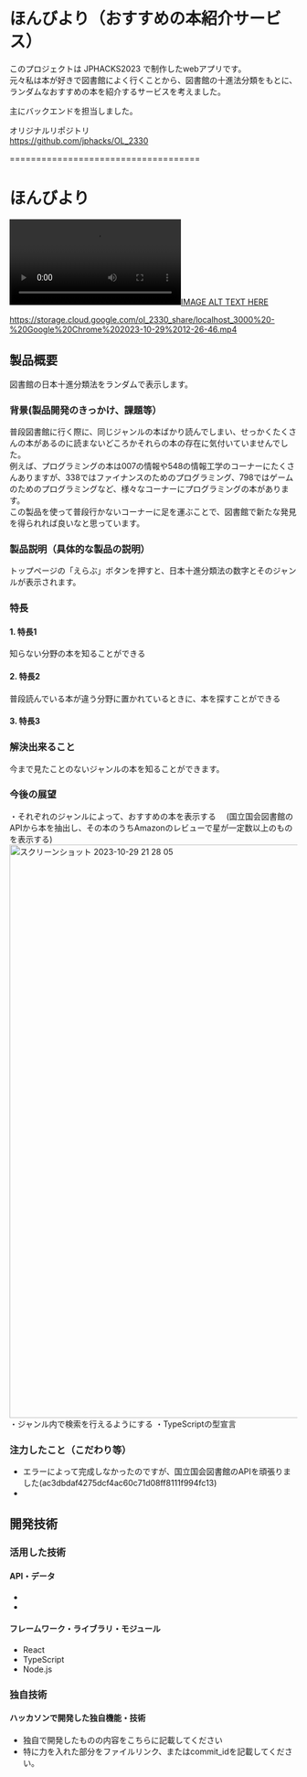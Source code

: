# ほんびより（おすすめの本紹介サービス）  
  
このプロジェクトは JPHACKS2023 で制作したwebアプリです。  
元々私は本が好きで図書館によく行くことから、図書館の十進法分類をもとに、ランダムなおすすめの本を紹介するサービスを考えました。  
  
主にバックエンドを担当しました。  
  
オリジナルリポジトリ  
https://github.com/jphacks/OL_2330  
  
  
====================================

# ほんびより

[![IMAGE ALT TEXT HERE](https://storage.cloud.google.com/ol_2330_share/localhost_3000%20-%20Google%20Chrome%202023-10-29%2012-26-46.mp4)](https://storage.cloud.google.com/ol_2330_share/localhost_3000%20-%20Google%20Chrome%202023-10-29%2012-26-46.mp4)

https://storage.cloud.google.com/ol_2330_share/localhost_3000%20-%20Google%20Chrome%202023-10-29%2012-26-46.mp4
## 製品概要
図書館の日本十進分類法をランダムで表示します。
### 背景(製品開発のきっかけ、課題等）
普段図書館に行く際に、同じジャンルの本ばかり読んでしまい、せっかくたくさんの本があるのに読まないどころかそれらの本の存在に気付いていませんでした。<br>
例えば、プログラミングの本は007の情報や548の情報工学のコーナーにたくさんありますが、338ではファイナンスのためのプログラミング、798ではゲームのためのプログラミングなど、様々なコーナーにプログラミングの本があります。<br>
この製品を使って普段行かないコーナーに足を運ぶことで、図書館で新たな発見を得られれば良いなと思っています。
### 製品説明（具体的な製品の説明）
トップページの「えらぶ」ボタンを押すと、日本十進分類法の数字とそのジャンルが表示されます。
### 特長
#### 1. 特長1
知らない分野の本を知ることができる
#### 2. 特長2
普段読んでいる本が違う分野に置かれているときに、本を探すことができる
#### 3. 特長3

### 解決出来ること
今まで見たことのないジャンルの本を知ることができます。
### 今後の展望
・それぞれのジャンルによって、おすすめの本を表示する
　(国立国会図書館のAPIから本を抽出し、その本のうちAmazonのレビューで星が一定数以上のものを表示する)
 <img width="1003" alt="スクリーンショット 2023-10-29 21 28 05" src="https://github.com/jphacks/OL_2330/assets/103619407/b7781777-26cf-4ff7-a5a6-be8823f4ce3c">
・ジャンル内で検索を行えるようにする
・TypeScriptの型宣言
### 注力したこと（こだわり等）
* エラーによって完成しなかったのですが、国立国会図書館のAPIを頑張りました(ac3dbdaf4275dcf4ac60c71d08ff8111f994fc13)
* 

## 開発技術
### 活用した技術
#### API・データ
* 
* 

#### フレームワーク・ライブラリ・モジュール
* React
* TypeScript
* Node.js

### 独自技術
#### ハッカソンで開発した独自機能・技術
* 独自で開発したものの内容をこちらに記載してください
* 特に力を入れた部分をファイルリンク、またはcommit_idを記載してください。

